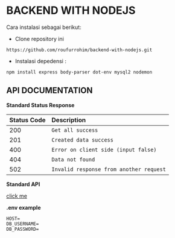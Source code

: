 # BACKEND WITH NODEJS

Cara instalasi sebagai berikut:

- Clone repository ini

```
https://github.com/roufurrohim/backend-with-nodejs.git
```

- Instalasi depedensi :

```
npm install express body-parser dot-env mysql2 nodemon
```

## API DOCUMENTATION

**Standard Status Response**

| Status Code | Description                             |
| :---------- | :-------------------------------------- |
| 200         | `Get all success`                       |
| 201         | `Created data success`                  |
| 400         | `Error on client side (input false)`    |
| 404         | `Data not found`                        |
| 502         | `Invalid response from another request` |


**Standard API**

[click me](https://github.com/roufurrohim/backend-js/blob/master/backend2.postman_collection.json)

**.env example**
```
HOST=
DB_USERNAME=
DB_PASSWORD=
```